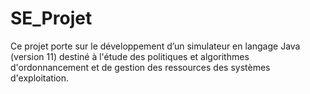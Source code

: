 # SE_Projet
Ce projet porte sur le développement d’un simulateur en langage Java (version 11) destiné à l'étude des politiques et algorithmes d'ordonnancement et de gestion des ressources des systèmes d'exploitation.
